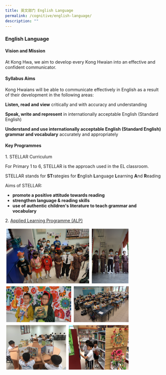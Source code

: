 ```yaml
---
title: 英文部门 English Language
permalink: /cognitive/english-language/
description: ""
---
```


### English Language

#### Vision and Mission

At Kong Hwa, we aim to develop every Kong Hwaian into an effective and confident communicator.

#### Syllabus Aims

Kong Hwaians will be able to communicate effectively in English as a result of their development in the following areas:

  

**Listen, read and view** critically and with accuracy and understanding

  

**Speak, write and represent** in internationally acceptable English (Standard English)

  

**Understand and use internationally acceptable English (Standard English) grammar and vocabulary** accurately and appropriately

#### Key Programmes

1\. STELLAR Curriculum

  

For Primary 1 to 6, STELLAR is the approach used in the EL classroom.

  

STELLAR stands for **ST**rategies for **E**nglish **L**anguage **L**earning **A**nd **R**eading

  

Aims of STELLAR:

*   **promote a positive attitude towards reading**
*   **strengthen language & reading skills**
*   **use of authentic children's literature to teach grammar and vocabulary**

  

2. [Applied Learning Programme (ALP)](https://staging.d1zbyh3gidoh8o.amplifyapp.com/our-signature-programmes/alp/)

<img src="/images/english1.png" style="width:80%">